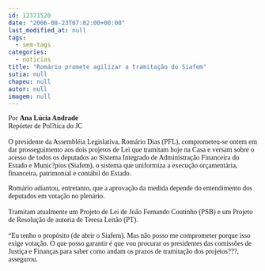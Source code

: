 ```yaml
---
id: 12371520
date: "2006-08-23T07:02:00+00:00"
last_modified_at: null
tags:
  - sem-tags
categories:
  - noticias
title: "Romário promete agilizar a tramitação do Siafem"
sutia: null
chapeu: null
autor: null
imagem: null
---
```

<p><P><FONT face=Verdana>Por <STRONG>Ana Lúcia Andrade</STRONG><BR>Repórter de Pol?tica do JC<BR><BR>O presidente da Assembléia Legislativa, Romário Dias (PFL), comprometeu-se ontem em dar prosseguimento aos dois projetos de Lei que tramitam hoje na Casa e versam sobre o acesso de todos os deputados ao Sistema Integrado de Administração Financeira do Estado e Munic?pios (Siafem), o sistema que uniformiza a execução orçamentária, financeira, patrimonial e contábil do Estado. </FONT></P></p>
<p><P><FONT face=Verdana>Romário adiantou, entretanto, que a aprovação da medida depende do entendimento dos deputados em votação no plenário. <BR><BR>Tramitam atualmente um Projeto de Lei de João Fernando Coutinho (PSB) e um Projeto de Resolução de autoria de Teresa Leitão (PT).<BR><BR>“Eu tenho o propósito (de abrir o Siafem). Mas não posso me comprometer porque isso exige votação. O que posso garantir é que vou procurar os presidentes das comissões de Justiça e Finanças para saber como andam os prazos de tramitação dos projetos???, assegurou.</FONT></P> </p>
